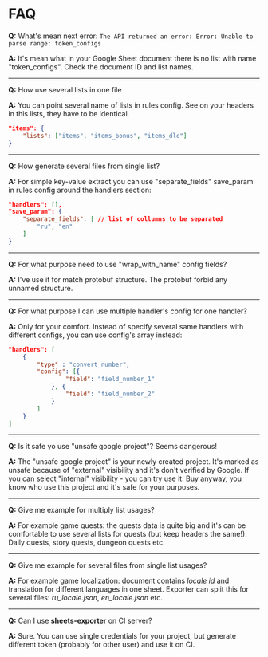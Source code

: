 # FAQ

**Q:** What's mean next error:  `The API returned an error: Error: Unable to parse range: token_configs`

**A:** It's mean what in your Google Sheet document there is no list with name "token_configs". Check the document ID and list names.

---

**Q:** How use several lists in one file

**A:** You can point several name of lists in rules config. See on your headers in this lists, they have to be identical.
```json
"items": {
	"lists": ["items", "items_bonus", "items_dlc"]
}
```

---

**Q:** How generate several files from single list?

**A:** For simple key-value extract you can use "separate_fields" save_param in rules config around the handlers section:
```json
"handlers": [],
"save_param": {
	"separate_fields": [ // list of collumns to be separated
		"ru", "en"
	]
}
```

---

**Q:** For what purpose need to use "wrap_with_name" config fields?

**A:** I've use it for match protobuf structure. The protobuf forbid any unnamed structure.

---

**Q:** For what purpose I can use multiple handler's config for one handler?

**A:** Only for your comfort. Instead of specify several same handlers with different configs, you can use config's array instead:
```json
"handlers": [
	{
		"type" : "convert_number",
		"config": [{
				"field": "field_number_1"
			}, {
				"field": "field_number_2"
			}
		]
	}
]
```

---

**Q:** Is it safe yo use "unsafe google project"? Seems dangerous!

**A:** The "unsafe google project" is your newly created project. It's marked as unsafe because of "external" visibility and it's don't verified by Google. If you can select "internal" visibility - you can try use it.
Buy anyway, you know who use this project and it's safe for your purposes.

---

**Q:** Give me example for multiply list usages?

**A:** For example game quests: the quests data is quite big and it's can be comfortable to use several lists for quests (but keep headers the same!). Daily quests, story quests, dungeon quests etc.

---

**Q:** Give me example for several files from single list usages?

**A:** For example game localization: document contains *locale id* and translation for different languages in one sheet. Exporter can split this for several files: *ru_locale.json*, *en_locale.json* etc.

---

**Q:** Can I use **sheets-exporter** on CI server?

**A:** Sure. You can use single credentials for your project, but generate different token (probably for other user) and use it on CI.